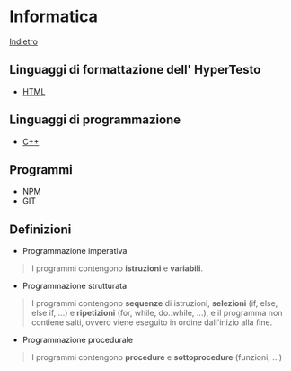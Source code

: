 # Informatica
[Indietro](./../index.md)
## Linguaggi di formattazione dell' HyperTesto
- [HTML](./html/index.md)
## Linguaggi di programmazione
- [C++](./cpp/cpp.md)
## Programmi
- NPM
- GIT

## Definizioni
- Programmazione imperativa
> I programmi contengono **istruzioni** e **variabili**.
- Programmazione strutturata
> I programmi contengono **sequenze** di istruzioni, **selezioni** (if, else, else if, ...) e **ripetizioni** (for, while, do..while, ...), e il programma non contiene salti, ovvero viene eseguito in ordine dall'inizio alla fine.
- Programmazione procedurale
> I programmi contengono **procedure** e **sottoprocedure** (funzioni, ...)